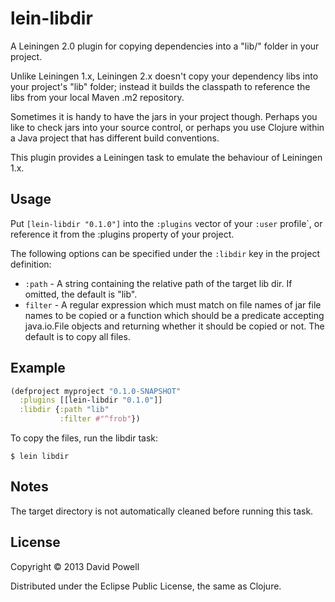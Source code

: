 # lein-libdir

A Leiningen 2.0 plugin for copying dependencies into a "lib/" folder in your project.

Unlike Leiningen 1.x, Leiningen 2.x doesn't copy your dependency libs into your project's "lib" folder;
instead it builds the classpath to reference the libs from your local Maven .m2 repository.

Sometimes it is handy to have the jars in your project though.  Perhaps you like to check jars into your
source control, or perhaps you use Clojure within a Java project that has different build conventions.

This plugin provides a Leiningen task to emulate the behaviour of Leiningen 1.x.

## Usage

Put `[lein-libdir "0.1.0"]` into the `:plugins` vector of your
`:user` profile`, or reference it from the :plugins property of your project.

The following options can be specified under the `:libdir` key in the
project definition:

* `:path` - A string containing the relative path of the target lib
  dir. If omitted, the default is "lib".
* `filter` - A regular expression which must match on file names of jar
  file names to be copied or a function which should be a predicate
  accepting java.io.File objects and returning whether it should be
  copied or not. The default is to copy all files.

## Example

```clojure
(defproject myproject "0.1.0-SNAPSHOT"
  :plugins [[lein-libdir "0.1.0"]]
  :libdir {:path "lib"
           :filter #"^frob"})
```

To copy the files, run the libdir task:

    $ lein libdir

## Notes

The target directory is not automatically cleaned before running this task.

## License

Copyright © 2013 David Powell

Distributed under the Eclipse Public License, the same as Clojure.
